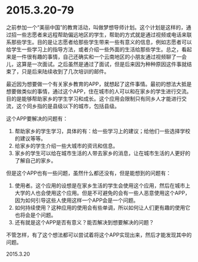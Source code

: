 2015.3.20-79
=============
之前参加一个“美丽中国”的教育活动，叫做梦想导师计划。这个计划是这样的，通过招一些志愿者来远程帮助偏远地区的学生，帮助的方式就是通过视频或电话来联系那些学生。目的是让志愿者给那些学生带来一些有意义的信息，例如志愿者可以给学生一些学习上的指导方法，或者介绍一些外面的生活给那些学生。总之，看起来是一件很有趣的事情，自己还确实和一个云南地区的小朋友通过视频聊了一会儿，这算是一次面试。之后虽然是通过了面试，但是后来因为种种原因这件事就结束了，只是后来陆续收到了几次培训的邮件。

最近因为想要做一个有关家乡教育的APP，就想起了这件事情。最初的想法大抵是想要做类似的事情，通过这个APP，住在城市的人可以和在家乡的学生进行交流。目的是能够帮助家乡的学生学习和成长。这个应用会限制只有同乡人才能进行交流，这个同乡指的是县级以下的城市，包括县级。

这个APP要解决的问题有：  

1. 帮助家乡的学生学习，具体的有：给一些学习上的建议；给他们一些选择学校的建议等等。
2. 给家乡的学生介绍一些大城市的资讯和信息。
3. 家乡的学生可以给在城市生活的人带去家乡的消息，让在城市生活的人更好的了解自己的家乡。  

但是这个APP也有一些问题，虽然什么都还没有，但是能想到的问题有：

1. 使用者。这个应用的设想是在家乡生活的学生会使用这个应用，然后在城市上大学的人也会使用这个应用。但是不可避免的会有一些人恶意使用这个APP，因为如何引导这些人使用这样一个APP会是一个问题。
2. 如何持续使用？这种应用的使用会有些单调，所以如何让人们更有趣的使用它也将会是个问题。
3. 还有就是这个APP是否有意义？能否解决到想要解决的问题？

不管怎样，有了这个想法都可以尝试着将这个APP实现出来，然后才能发现其中的问题。

2015.3.20